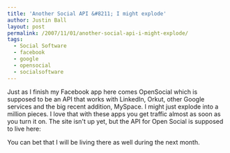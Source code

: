```yaml
---
title: 'Another Social API &#8211; I might explode'
author: Justin Ball
layout: post
permalink: /2007/11/01/another-social-api-i-might-explode/
tags:
  - Social Software
  - facebook
  - google
  - opensocial
  - socialsoftware
---
```


Just as I finish my Facebook app here comes OpenSocial which is supposed to be an API that works with LinkedIn, Orkut, other Google services and the big recent addition, MySpace. I might just explode into a million pieces. I love that with these apps you get traffic almost as soon as you turn it on. The site isn't up yet, but the API for Open Social is supposed to live here:



You can bet that I will be living there as well during the next month.